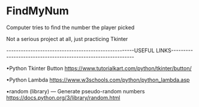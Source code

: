 # FindMyNum
Computer tries to find the number the player picked

Not a serious project at all, just practicing Tkinter

-----------------------------------------------------USEFUL LINKS--------------------------------------------------------------

•Python Tkinter Button
  https://www.tutorialkart.com/python/tkinter/button/

•Python Lambda
  https://www.w3schools.com/python/python_lambda.asp

•random (library) — Generate pseudo-random numbers
  https://docs.python.org/3/library/random.html

